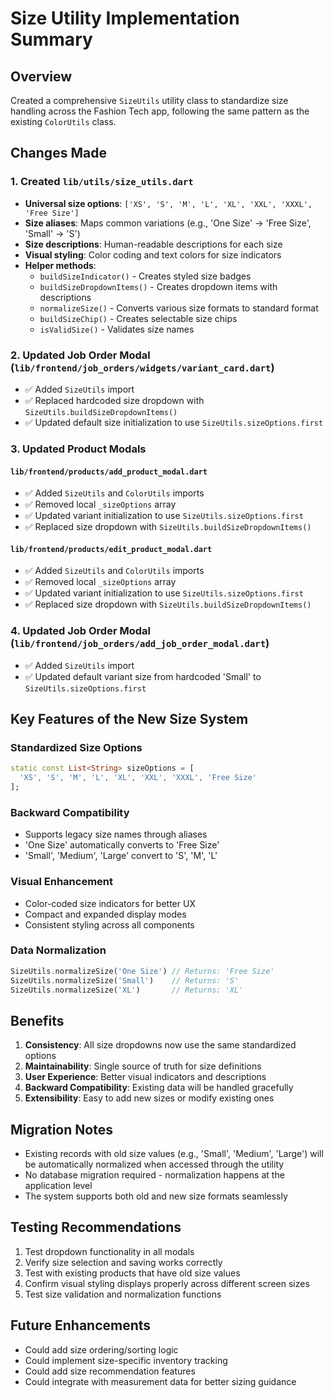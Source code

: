 # Size Utility Implementation Summary

## Overview
Created a comprehensive `SizeUtils` utility class to standardize size handling across the Fashion Tech app, following the same pattern as the existing `ColorUtils` class.

## Changes Made

### 1. Created `lib/utils/size_utils.dart`
- **Universal size options**: `['XS', 'S', 'M', 'L', 'XL', 'XXL', 'XXXL', 'Free Size']`
- **Size aliases**: Maps common variations (e.g., 'One Size' → 'Free Size', 'Small' → 'S')
- **Size descriptions**: Human-readable descriptions for each size
- **Visual styling**: Color coding and text colors for size indicators
- **Helper methods**:
  - `buildSizeIndicator()` - Creates styled size badges
  - `buildSizeDropdownItems()` - Creates dropdown items with descriptions
  - `normalizeSize()` - Converts various size formats to standard format
  - `buildSizeChip()` - Creates selectable size chips
  - `isValidSize()` - Validates size names

### 2. Updated Job Order Modal (`lib/frontend/job_orders/widgets/variant_card.dart`)
- ✅ Added `SizeUtils` import
- ✅ Replaced hardcoded size dropdown with `SizeUtils.buildSizeDropdownItems()`
- ✅ Updated default size initialization to use `SizeUtils.sizeOptions.first`

### 3. Updated Product Modals
#### `lib/frontend/products/add_product_modal.dart`
- ✅ Added `SizeUtils` and `ColorUtils` imports
- ✅ Removed local `_sizeOptions` array
- ✅ Updated variant initialization to use `SizeUtils.sizeOptions.first`
- ✅ Replaced size dropdown with `SizeUtils.buildSizeDropdownItems()`

#### `lib/frontend/products/edit_product_modal.dart`
- ✅ Added `SizeUtils` and `ColorUtils` imports
- ✅ Removed local `_sizeOptions` array
- ✅ Updated variant initialization to use `SizeUtils.sizeOptions.first`
- ✅ Replaced size dropdown with `SizeUtils.buildSizeDropdownItems()`

### 4. Updated Job Order Modal (`lib/frontend/job_orders/add_job_order_modal.dart`)
- ✅ Added `SizeUtils` import
- ✅ Updated default variant size from hardcoded 'Small' to `SizeUtils.sizeOptions.first`

## Key Features of the New Size System

### Standardized Size Options
```dart
static const List<String> sizeOptions = [
  'XS', 'S', 'M', 'L', 'XL', 'XXL', 'XXXL', 'Free Size'
];
```

### Backward Compatibility
- Supports legacy size names through aliases
- 'One Size' automatically converts to 'Free Size'
- 'Small', 'Medium', 'Large' convert to 'S', 'M', 'L'

### Visual Enhancement
- Color-coded size indicators for better UX
- Compact and expanded display modes
- Consistent styling across all components

### Data Normalization
```dart
SizeUtils.normalizeSize('One Size') // Returns: 'Free Size'
SizeUtils.normalizeSize('Small')    // Returns: 'S'
SizeUtils.normalizeSize('XL')       // Returns: 'XL'
```

## Benefits

1. **Consistency**: All size dropdowns now use the same standardized options
2. **Maintainability**: Single source of truth for size definitions
3. **User Experience**: Better visual indicators and descriptions
4. **Backward Compatibility**: Existing data will be handled gracefully
5. **Extensibility**: Easy to add new sizes or modify existing ones

## Migration Notes

- Existing records with old size values (e.g., 'Small', 'Medium', 'Large') will be automatically normalized when accessed through the utility
- No database migration required - normalization happens at the application level
- The system supports both old and new size formats seamlessly

## Testing Recommendations

1. Test dropdown functionality in all modals
2. Verify size selection and saving works correctly
3. Test with existing products that have old size values
4. Confirm visual styling displays properly across different screen sizes
5. Test size validation and normalization functions

## Future Enhancements

- Could add size ordering/sorting logic
- Could implement size-specific inventory tracking
- Could add size recommendation features
- Could integrate with measurement data for better sizing guidance
